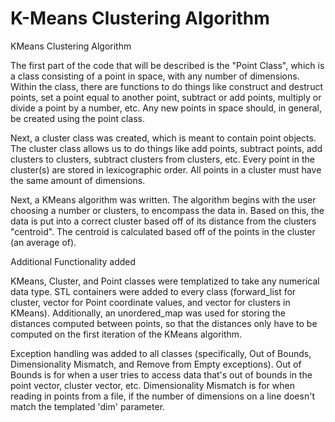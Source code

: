 # K-Means Clustering Algorithm
KMeans Clustering Algorithm

The first part of the code that will be described is the "Point Class", which is a class consisting of a point in space, with any number of dimensions.  Within the class, there are functions to do things like construct and destruct points, set a point equal to another point, subtract or add points, multiply or divide a point by a number, etc.  Any new points in space should, in general, be created using the point class.  

Next, a cluster class was created, which is meant to contain point objects.  The cluster class allows us to do things like add points, subtract points, add clusters to clusters, subtract clusters from clusters, etc.  Every point in the cluster(s) are stored in lexicographic order.  All points in a cluster must have the same amount of dimensions.  

Next, a KMeans algorithm was written.  The algorithm begins with the user choosing a number or clusters, to encompass the data in.  Based on this, the data is put into a correct cluster based off of its distance from the clusters "centroid".  The centroid is calculated based off of the points in the cluster (an average of).

Additional Functionality added

KMeans, Cluster, and Point classes were templatized to take any numerical data type.  STL containers were added to every class (forward_list for cluster, vector for Point coordinate values, and vector for clusters in KMeans).  Additionally, an unordered_map was used for storing the distances computed between points, so that the distances only have to be computed on the first iteration of the KMeans algorithm.

Exception handling was added to all classes (specifically, Out of Bounds, Dimensionality Mismatch, and Remove from Empty exceptions).  Out of Bounds is for when a user tries to access data that's out of bounds in the point vector, cluster vector, etc.  Dimensionality Mismatch is for when reading in points from a file, if the number of dimensions on a line doesn't match the templated 'dim' parameter.
